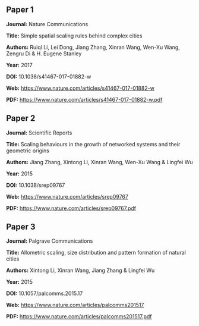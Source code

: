 ## Paper 1

**Journal:** Nature Communications

**Title:** Simple spatial scaling rules behind complex cities

**Authors:** Ruiqi Li, Lei Dong, Jiang Zhang, Xinran Wang, Wen-Xu Wang, Zengru Di & H. Eugene Stanley

**Year:** 2017

**DOI:** 10.1038/s41467-017-01882-w

**Web:** https://www.nature.com/articles/s41467-017-01882-w

**PDF:** https://www.nature.com/articles/s41467-017-01882-w.pdf

## Paper 2

**Journal:** Scientific Reports

**Title:** Scaling behaviours in the growth of networked systems and their geometric origins

**Authors:** Jiang Zhang, Xintong Li, Xinran Wang, Wen-Xu Wang & Lingfei Wu

**Year:** 2015

**DOI:** 10.1038/srep09767

**Web:** https://www.nature.com/articles/srep09767

**PDF:** https://www.nature.com/articles/srep09767.pdf

## Paper 3

**Journal:** Palgrave Communications

**Title:** Allometric scaling, size distribution and pattern formation of natural cities

**Authors:** Xintong Li, Xinran Wang, Jiang Zhang & Lingfei Wu

**Year:** 2015

**DOI:** 10.1057/palcomms.2015.17

**Web:** https://www.nature.com/articles/palcomms201517

**PDF:** https://www.nature.com/articles/palcomms201517.pdf
